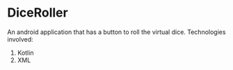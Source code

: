 # DiceRoller
An android application that has a button to roll the virtual dice.
Technologies involved:
1. Kotlin
2. XML
